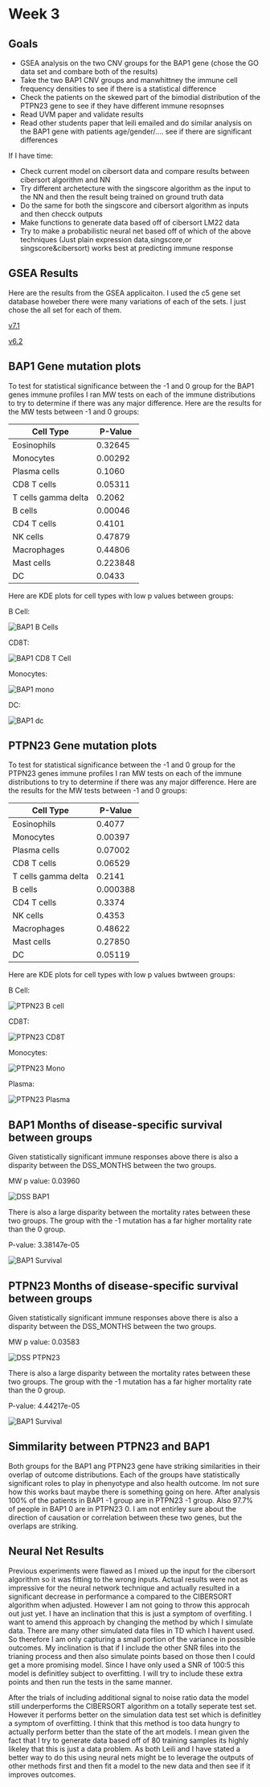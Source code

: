 # Week 3
## Goals
- GSEA analysis on the two CNV groups for the BAP1 gene (chose the GO data set and combare both of the results)
- Take the two BAP1 CNV groups and manwhittney the immune cell frequency densities to see if there is a statistical difference
- Check the patients on the skewed part of the bimodial distribution of the PTPN23 gene to see if they have different immune resopnses
- Read UVM paper and validate results
- Read other students paper that leili emailed and do similar analysis on the BAP1 gene with patients age/gender/.... see if there are significant differences

If I have time:
- Check current model on cibersort data and compare results between cibersort algorithm and NN
- Try different archetecture with the singscore algorithm as the input to the NN and then the result being trained on ground truth data
- Do the same for both the singscore and cibersort algorithm as inputs and then checck outputs
- Make functions to generate data based off of cibersort LM22 data 
- Try to make a probabilistic neural net based off of which of the above techniques (Just plain expression data,singscore,or singscore&cibersort) works best at predicting immune response

## GSEA Results
Here are the results from the GSEA applicaiton. I used the c5 gene set database howeber there were many variations of each of the sets. I just chose the all set for each of them.

[v7.1](https://github.com/N8Grant/TripodsREU/tree/master/data/GSEAResults/c5.all.7.1v/index.html)

[v6.2](https://github.com/N8Grant/TripodsREU/tree/master/data/GSEAResults/c5.all.6.2v/index.html)

## BAP1 Gene mutation plots
To test for statistical significance between the -1 and 0 group for the BAP1 genes immune profiles I ran MW tests on each of the immune distributions to try to determine if there was any major difference. Here are the results for the MW tests between -1 and 0 groups:

| Cell Type           	| P-Value  	|
|---------------------	|----------	|
| Eosinophils         	| 0.32645  	|
| Monocytes           	| 0.00292  	|
| Plasma cells        	| 0.1060   	|
| CD8 T cells         	| 0.05311  	|
| T cells gamma delta 	| 0.2062   	|
| B cells             	| 0.00046  	|
| CD4 T cells         	| 0.4101   	|
| NK cells            	| 0.47879  	|
| Macrophages         	| 0.44806  	|
| Mast cells          	| 0.223848 	|
| DC                  	| 0.0433   	|

Here are KDE plots for cell types with low p values between groups:

B Cell:

![BAP1 B Cells](BAP1_Bcell.png)

CD8T:

![BAP1 CD8 T Cell](BAP1_cd8t.png)

Monocytes:

![BAP1 mono](BAP1_mono.png)

DC:

![BAP1 dc](BAP1_dc.png)


## PTPN23 Gene mutation plots
To test for statistical significance between the -1 and 0 group for the PTPN23 genes immune profiles I ran MW tests on each of the immune distributions to try to determine if there was any major difference. Here are the results for the MW tests between -1 and 0 groups:

| Cell Type           	| P-Value  	|
|---------------------	|----------	|
| Eosinophils         	| 0.4077   	|
| Monocytes           	| 0.00397  	|
| Plasma cells        	| 0.07002  	|
| CD8 T cells         	| 0.06529  	|
| T cells gamma delta 	| 0.2141   	|
| B cells             	| 0.000388 	|
| CD4 T cells         	| 0.3374   	|
| NK cells            	| 0.4353   	|
| Macrophages         	| 0.48622  	|
| Mast cells          	| 0.27850  	|
| DC                  	| 0.05119  	|

Here are KDE plots for cell types with low p values bwtween groups:

B Cell:

![PTPN23 B cell](PTPN23_Bcell.png)

CD8T:

![PTPN23 CD8T](PTPN23_cd8t.png)

Monocytes:

![PTPN23 Mono](PTPN23_mono.png)

Plasma:

![PTPN23 Plasma](PTPN23_plasma.png)

## BAP1 Months of disease-specific survival between groups
Given statistically significant immune responses above there is also a disparity between the DSS_MONTHS between the two groups.

MW p value: 0.03960

![DSS BAP1](BAP1_DSS.png)

There is also a large disparity between the mortality rates between these two groups. The group with the -1 mutation has a far higher mortality rate than the 0 group.

P-value: 3.38147e-05

![BAP1 Survival](BAP1_survival.png)

## PTPN23 Months of disease-specific survival between groups
Given statistically significant immune responses above there is also a disparity between the DSS_MONTHS between the two groups.

MW p value: 0.03583

![DSS PTPN23](PTPN23_DSS.png)

There is also a large disparity between the mortality rates between these two groups. The group with the -1 mutation has a far higher mortality rate than the 0 group.

P-value: 4.44217e-05

![BAP1 Survival](PTPN23_survival.png)

## Simmilarity between PTPN23 and BAP1
Both groups for the BAP1 ang PTPN23 gene have striking similarities in their overlap of outcome distributions. Each of the groups have statistically significant roles to play in phenyotype and also health outcome. Im not sure how this works baut maybe there is something going on here. After analysis 100% of the patients in BAP1 -1 group are in PTPN23 -1 group. Also 97.7% of people in BAP1 0 are in PTPN23 0. I am not entirley sure about the direction of causation or correlation between these two genes, but the overlaps are striking.

## Neural Net Results
Previous experiments were flawed as I mixed up the input for the cibersort algorithm so it was fitting to the wrong inputs. Actual results were not as impressive for the neural network technique and actually resulted in a significant decrease in performance a compared to the CIBERSORT algorithm when adjusted. However I am not going to throw this approcah out just yet. I have an inclination that this is just a symptom of overfiting. I want to amend this approach by changing the method by which I  simulate data. There are many other simulated data files in TD which I havent used. So therefore I am only capturing a small portion of the variance in possible outcomes. My inclination is that if I include the other SNR files into the trianing process and then also simulate points based on those then I could get a more promising model. Since I have only used a SNR of 100:5 this model is definitley subject to overfitting. I will try to include these extra points and then run the tests in the same manner.

After the trials of including additional signal to noise ratio data the model still underperforms the CIBERSORT algorithm on a totally seperate test set. However it performs better on the simulation data test set which is definitley a symptom of overfitting. I think that this method is too data hungry to actually perform better than the state of the art models. I mean given the fact that I try to generate data based off of 80 training samples its highly likeley that this is just a data problem. As both Leili and I have stated a better way to do this using neural nets might be to leverage the outputs of other methods first and then fit a model to the new data and then see if it improves outcomes.